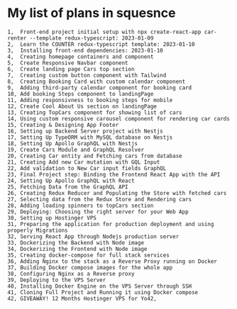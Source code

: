 # My list of plans in squesnce

    1,  Front-end project initial setup with npx create-react-app car-renter --template redux-typescript: 2023-01-09
    2,  Learn the COUNTER redux-typescript template: 2023-01-10
    3,  Installing front-end dependencies: 2023-01-10
    4,  Creating homepage containers and component
    5,  Create Responsive Navbar component
    6,  Create landing page Cars top section
    7,  Creating custom button component with Tailwind
    8,  Creating Booking Card with custom calendar component
    9,  Adding third-party calendar component for booking card
    10, Add booking Steps component to landingPage
    11, Adding responsivness to booking steps for mobile
    12, Create Cool About Us section on landingPage
    13, Creating TopCars component for showing list of cars
    14, Using custom responsive carousel component for rendering car cards
    15, Creating & Designing App Footer
    16, Setting up Backend Server project with Nestjs
    17, Setting Up TypeORM with MySQL database on Nestjs
    18, Setting Up Apollo GraphQL with Nestjs
    19, Create Cars Module and GraphQL Resolver
    20, Creating Car entity and Fetching cars from database
    21, Creating Add new Car mutation with GQL Input
    22, Add validation to New Car input fields GraphQL
    23, Final Project step: Binding the Frontend React App with the API
    24, Setting Up Apollo GraphQL with React
    25, Fetching Data from the GraphQL API
    26, Creating Redux Reducer and Populating the Store with fetched cars
    27, Selecting data from the Redux Store and Rendering cars
    28, Adding loading spinners to topCars section
    29, Deploying: Choosing the right server for your Web App
    30, Setting up Hostinger VPS
    31, Preparing the application for production deployment and using properly Migrations
    32, Serving React App through Nodejs production server
    33, Dockerizing the Backend with Node image
    34, Dockerizing the Frontend with Node image
    35, Creating docker-compose for full stack services
    36, Adding Nginx to the stack as a Reverse Proxy running on Docker
    37, Building Docker compose images for the whole app
    38, Configuring Nginx as a Reverse proxy
    39, Deploying to the VPS Server
    40, Installing Docker Engine on the VPS Server through SSH
    41, Cloning Full Project and Running it using Docker compose
    42, GIVEAWAY! 12 Months Hostinger VPS for Yo42,
